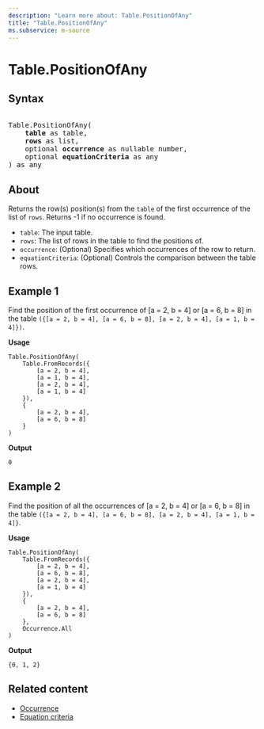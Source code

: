 ```yaml
---
description: "Learn more about: Table.PositionOfAny"
title: "Table.PositionOfAny"
ms.subservice: m-source
---
```

# Table.PositionOfAny

## Syntax

<pre> 
Table.PositionOfAny(
    <b>table</b> as table,
    <b>rows</b> as list,
    optional <b>occurrence</b> as nullable number,
    optional <b>equationCriteria</b> as any
) as any
</pre>
  
## About

Returns the row(s) position(s) from the `table` of the first occurrence of the list of `rows`. Returns -1 if no occurrence is found.

* `table`: The input table.
* `rows`: The list of rows in the table to find the positions of.
* `occurrence`: (Optional) Specifies which occurrences of the row to return.
* `equationCriteria`: (Optional) Controls the comparison between the table rows.

## Example 1

Find the position of the first occurrence of [a = 2, b = 4] or [a = 6, b = 8] in the table `({[a = 2, b = 4], [a = 6, b = 8], [a = 2, b = 4], [a = 1, b = 4]})`.

**Usage**

```powerquery-m
Table.PositionOfAny(
    Table.FromRecords({
        [a = 2, b = 4],
        [a = 1, b = 4],
        [a = 2, b = 4],
        [a = 1, b = 4]
    }),
    {
        [a = 2, b = 4],
        [a = 6, b = 8]
    }
)
```

**Output**

`0`

## Example 2

Find the position of all the occurrences of [a = 2, b = 4] or [a = 6, b = 8] in the table `({[a = 2, b = 4], [a = 6, b = 8], [a = 2, b = 4], [a = 1, b = 4]}`.

**Usage**

```powerquery-m
Table.PositionOfAny(
    Table.FromRecords({
        [a = 2, b = 4],
        [a = 6, b = 8],
        [a = 2, b = 4],
        [a = 1, b = 4]
    }),
    {
        [a = 2, b = 4],
        [a = 6, b = 8]
    },
    Occurrence.All
)
```

**Output**

`{0, 1, 2}`

## Related content

* [Occurrence](occurrence-type.md)
* [Equation criteria](table-functions.md#equation-criteria)
